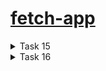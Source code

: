 # [fetch-app](https://dianazhusupbek.github.io/fetch-app/)
<details>
    <summary>Task 15</summary>
# [fetch-app](https://dianazhusupbek.github.io/fetch-app/)
- **Описание задания**
    
    У вас имеется JSON файл содержащий массив товаров:
    
    ```json
    [
      {
        "id": 1,
        "title": "Ноутбук Sony Vaio VPC-YB2L1R AMD Fusion E-350",
        "category": "ноутбуки",
        "price": 19950,
        "img": "https://www.kivano.kg/images/product/68352/full/1622355077_67139000.png",
        "desc": "Процессор: E-350 Частота процессора: 1600 МГц Объем жесткого диска: 320 ГБ Диагональ экрана: 11.6, Видеокарта: ATI Radeon HD 6310M Вес: 1.46 кг Оптический привод: DVD нет Bluetooth: есть Wi-Fi: есть",
      },
      {
        "id": 2,
        "title": "Xiaomi Mi 11 Lite",
        "category": "смартфоны",
        "price": 28700,
        "img": "https://www.kivano.kg/images/product/92416/full/1635945551_75038600.jpg",
        "desc": "экран: 6.55 (2400x1080) 90 Гц, оперативная память: 8 ГБ, память: 128 ГБ, слот для карты памяти, 3 камеры: 64 МП, 8 МП, 5 МП, аккумулятор: 4250 мА·ч, процессор: Qualcomm Snapdragon 780G, SIM-карты: 2 (nano SIM), операционная система: Android 11, беспроводные интерфейсы: NFC, Wi-Fi, Bluetooth 5.1, интернет: 5G, 4G LTE, вес: 159 г",
      },
    ];
    ```
    
    Необходимо обработать данный массив и вывести на Frontend карточки товара:
    
    ![image](https://user-images.githubusercontent.com/88156532/159068754-b9bee929-f436-4e86-927b-fb43a72bf55c.png)
    
- **Критерии оценки для cross-check**
    
    Максимальный балл: 20
    
    1. Проект опубликован в github - 5 баллов
    2. Json файл обработан через fetch API - 10 баллов
    3. Карточкам товара добавлены стили и карточки смотрятся лучше чем на картинке выше 😊 – 5 баллов

</details>
<details>
    <summary>Task 16</summary>
- **Описание задания**
    - Fake база товаров
        
        ```jsx
        const products = [
          {
            id: 1,
            title: "Ноутбук Sony Vaio VPC-YB2L1R AMD Fusion E-350",
            category: "laptops",
            price: 19950,
            img: "https://www.kivano.kg/images/product/68352/full/1622355077_67139000.png",
            desc: "Процессор: E-350 Частота процессора: 1600 МГц Объем жесткого диска: 320 ГБ Диагональ экрана: 11.6, Видеокарта: ATI Radeon HD 6310M Вес: 1.46 кг Оптический привод: DVD нет Bluetooth: есть Wi-Fi: есть",
          },
          {
            id: 2,
            title: "Xiaomi Mi 11 Lite",
            category: "phones",
            price: 28700,
            img: "https://www.kivano.kg/images/product/92416/full/1635945551_75038600.jpg",
            desc: "экран: 6.55 (2400x1080) 90 Гц, оперативная память: 8 ГБ, память: 128 ГБ, слот для карты памяти, 3 камеры: 64 МП, 8 МП, 5 МП, аккумулятор: 4250 мА·ч, процессор: Qualcomm Snapdragon 780G, SIM-карты: 2 (nano SIM), операционная система: Android 11, беспроводные интерфейсы: NFC, Wi-Fi, Bluetooth 5.1, интернет: 5G, 4G LTE, вес: 159 г",
          },
          {
            id: 3,
            title: "Hello",
            category: "laptops",
            price: 60000,
            img: "https://www.kivano.kg/images/product/68352/full/1622355077_67139000.png",
            desc: "bla bla bla",
          },
          {
            id: 4,
            title: "Телевизор LG OLED65CXRLA",
            category: "tv",
            price: 219980,
            img: "https://www.kivano.kg/images/product/92929/full/1621780991_50190300.jpg",
            desc: "разрешение: 4K UHD (3840x2160), HDR диагональ экрана: 65 частота обновления экрана: 100 Гц формат HDR: Dolby Vision, HDR 10 Pro мощность звука: 40 Вт (2х10 + 2х10 Вт) платформа Smart TV: webOS",
          },
        ];
        ```
        
    
    Доработать проект по выводу товаров, добавив функционал по фильтрации товаров
    
    ![Untitled](https://s3-us-west-2.amazonaws.com/secure.notion-static.com/d97fc406-e33c-464c-a062-a856db8dd973/Untitled.png)
    
    ![Untitled](https://s3-us-west-2.amazonaws.com/secure.notion-static.com/d147a9ea-70d8-4951-a960-7432231fe150/Untitled.png)
    
- **Критерии оценки для cross-check**
</details>
